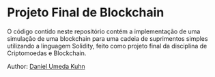 # Projeto Final de Blockchain
O código contido neste repositório contém a implementação de uma simulação de uma blockchain para uma cadeia de suprimentos simples utilizando a linguagem Solidity, feito como projeto final da disciplina de Criptomoedas e Blockchain.

Author:
[Daniel Umeda Kuhn](https://github.com/DanielUmedaKuhn)
